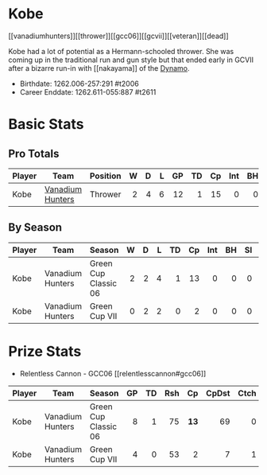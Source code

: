 # Kobe

[[vanadiumhunters]][[thrower]][[gcc06]][[gcvii]][[veteran]][[dead]]

Kobe had a lot of potential as a Hermann-schooled thrower. She was coming up in the traditional run and gun style but that ended early in GCVII after a bizarre run-in with [[nakayama]] of the [Dynamo](../teams/kaijudynamo).

* Birthdate: 1262.006-257:291 #t2006
* Career Enddate: 1262.611-055:887 #t2611 

# Basic Stats

## Pro Totals

| Player           | Team        | Position      | W | D | L | GP | TD | Cp | Int | BH | SI | Ki | MVP | SPP |
|------------------|-------------|---------------|--:|--:|--:|---:|---:|---:|----:|---:|---:|---:|----:|----:|
| Kobe  | [Vanadium Hunters](../teams/vanadiumhunters) | Thrower  |    2 |    4 |    6 |   12 |    1 |   15 |    0 |    0 |    0 |    0 |    1 |   23 |

## By Season

| Player | Team         | Season          | W | D | L | TD | Cp | Int | BH | SI | Ki | MVP | SPP |
|--------|--------------|-----------------|--:|--:|--:|---:|---:|----:|---:|---:|---:|----:|----:|
| Kobe  | Vanadium Hunters | Green Cup Classic 06 |    2 |    2 |    4 |    1 |   13 |    0 |    0 |    0 |    0 |    1 |   21 |
| Kobe  | Vanadium Hunters | Green Cup VII        |    0 |    2 |    2 |    0 |    2 |    0 |    0 |    0 |    0 |    0 |    2 |

# Prize Stats

* Relentless Cannon - GCC06 [[relentlesscannon#gcc06]]

| Player | Team         | Season          | GP | TD | Rsh | Cp | CpDst | Ctch | Int | Cas | Blk | Sck | MVP | SPP |
|--------|--------------|-----------------|---:|---:|----:|---:|------:|-----:|----:|----:|----:|----:|----:|----:|
| Kobe  | Vanadium Hunters | Green Cup Classic 06 |  8 |    1 |   75 |   **13** |    69 |    0 |    0 |    0 |   12 |    3 |    1 |   21 |
| Kobe  | Vanadium Hunters | Green Cup VII        |  4 |    0 |   53 |    2 |     7 |    1 |    0 |    0 |    8 |    0 |    0 |    2 |
